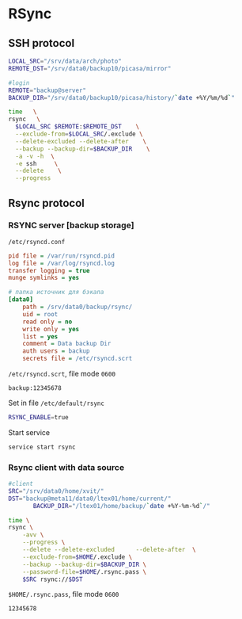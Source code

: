 # RSync
## SSH protocol
```bash
LOCAL_SRC="/srv/data/arch/photo"
REMOTE_DST="/srv/data0/backup10/picasa/mirror"

#login
REMOTE="backup@server"
BACKUP_DIR="/srv/data0/backup10/picasa/history/`date +%Y/%m/%d`"

time   \
rsync   \
  $LOCAL_SRC $REMOTE:$REMOTE_DST    \
  --exclude-from=$LOCAL_SRC/.exclude \
  --delete-excluded	--delete-after    \
  --backup --backup-dir=$BACKUP_DIR    \
  -a -v -h  \
  -e ssh     \
  --delete    \
  --progress
```

## Rsync protocol
### RSYNC server [backup storage]
`/etc/rsyncd.conf`
```ini
pid file = /var/run/rsyncd.pid
log file = /var/log/rsyncd.log
transfer logging = true
munge symlinks = yes

# папка источник для бэкапа
[data0]
	path = /srv/data0/backup/rsync/
	uid = root
	read only = no
	write only = yes
	list = yes
	comment = Data backup Dir
	auth users = backup
	secrets file = /etc/rsyncd.scrt
```
`/etc/rsyncd.scrt`, file mode `0600`
```
backup:12345678
```
Set in file `/etc/default/rsync`
```bash
RSYNC_ENABLE=true
```
Start service
```bash
service start rsync
```
### Rsync client with data source
```bash
#client
SRC="/srv/data0/home/xvit/"
DST="backup@meta11/data0/ltex01/home/current/"
       BACKUP_DIR="/ltex01/home/backup/`date +%Y-%m-%d`/"

time \
rsync \
	-avv \
	--progress \
	--delete --delete-excluded      --delete-after  \
	--exclude-from=$HOME/.exclude \
	--backup --backup-dir=$BACKUP_DIR \
	--password-file=$HOME/.rsync.pass \
	$SRC rsync://$DST
```
`$HOME/.rsync.pass`, file mode `0600`
```
12345678
```
